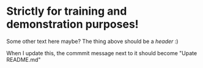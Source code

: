 # Strictly for training and demonstration purposes!

Some other text here maybe? The thing above should be a _header_ :)

When I update this, the commmit message next to it should become "Upate README.md"
